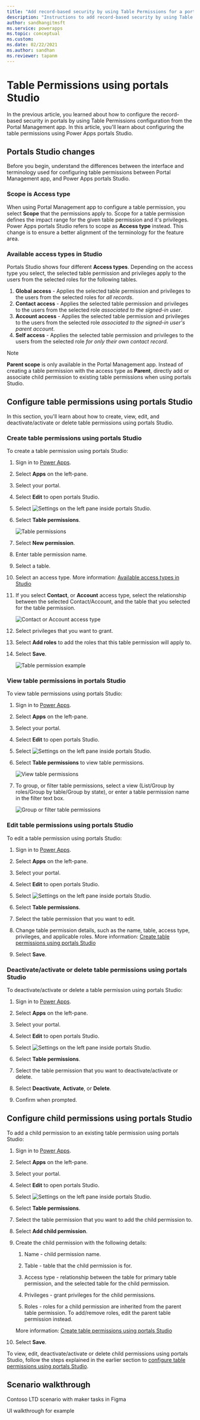 ```yaml
---
title: "Add record-based security by using Table Permissions for a portal using Power Apps portals Studio | MicrosoftDocs"
description: "Instructions to add record-based security by using Table Permissions for a portal using Power Apps portals Studio."
author: sandhangitmsft
ms.service: powerapps
ms.topic: conceptual
ms.custom: 
ms.date: 02/22/2021
ms.author: sandhan
ms.reviewer: tapanm
---
```


# Table Permissions using portals Studio

In the previous article, you learned about how to configure the record-based security in portals by using Table Permissions configuration from the Portal Management app. In this article, you'll learn about configuring the table permissions using Power Apps portals Studio.

## Portals Studio changes

Before you begin, understand the differences between the interface and terminology used for configuring table permissions between Portal Management app, and Power Apps portals Studio.

### Scope is Access type

When using Portal Management app to configure a table permission, you select **Scope** that the permissions apply to. Scope for a table permission defines the impact range for the given table permission and it's privileges. Power Apps portals Studio refers to scope as **Access type** instead. This change is to ensure a better alignment of the terminology for the feature area.

### Available access types in Studio

Portals Studio shows four different **Access types**. Depending on the access type you select, the selected table permission and privileges apply to the users from the selected roles for the following tables.

1. **Global access** - Applies the selected table permission and privileges to the users from the selected roles for *all records*.
1. **Contact access** - Applies the selected table permission and privileges to the users from the selected role *associated to the signed-in user*.
1. **Account access** - Applies the selected table permission and privileges to the users from the selected role *associated to the signed-in user's parent account*.
1. **Self access** - Applies the selected table permission and privileges to the users from the selected role *for only their own contact record*.

> [!NOTE]
> **Parent scope** is only available in the Portal Management app. Instead of creating a table permission with the access type as **Parent**, directly add or associate child permission to existing table permissions when using portals Studio.

## Configure table permissions using portals Studio

In this section, you'll learn about how to create, view, edit, and deactivate/activate or delete table permissions using portals Studio.

### Create table permissions using portals Studio

To create a table permission using portals Studio:

1. Sign in to [Power Apps](https://make.powerapps.com).

1. Select **Apps** on the left-pane.

1. Select your portal.

1. Select **Edit** to open portals Studio.

1. Select ![Settings](media/entity-permissions-studio/settings.png "Settings") on the left pane inside portals Studio.

1. Select **Table permissions**.

    ![Table permissions](media/entity-permissions-studio/select-table-permissions-studio.png "Table permissions")

1. Select **New permission**.

1. Enter table permission name.

1. Select a table.

1. Select an access type. More information: [Available access types in Studio](#available-access-types-in-studio)

1. If you select **Contact**, or **Account** access type, select the relationship between the selected Contact/Account, and the table that you selected for the table permission.

    ![Contact or Account access type](media/entity-permissions-studio/contact-account-access-type.png "Contact or Account access type")

1. Select privileges that you want to grant.

1. Select **Add roles** to add the roles that this table permission will apply to.

1. Select **Save**.

    ![Table permission example](media/entity-permissions-studio/create-table-permission-example.png "Table permission example")

### View table permissions in portals Studio

To view table permissions using portals Studio:

1. Sign in to [Power Apps](https://make.powerapps.com).

1. Select **Apps** on the left-pane.

1. Select your portal.

1. Select **Edit** to open portals Studio.

1. Select ![Settings](media/entity-permissions-studio/settings.png "Settings") on the left pane inside portals Studio.

1. Select **Table permissions** to view table permissions.

    ![View table permissions](media/entity-permissions-studio/view-table-permissions.png "View table permissions")

1. To group, or filter table permissions, select a view (List/Group by roles/Group by table/Group by state), or enter a table permission name in the filter text box.

    ![Group or filter table permissions](media/entity-permissions-studio/group-table-permissions.png "Group or filter table permissions")

### Edit table permissions using portals Studio

To edit a table permission using portals Studio:

1. Sign in to [Power Apps](https://make.powerapps.com).

1. Select **Apps** on the left-pane.

1. Select your portal.

1. Select **Edit** to open portals Studio.

1. Select ![Settings](media/entity-permissions-studio/settings.png "Settings") on the left pane inside portals Studio.

1. Select **Table permissions**.

1. Select the table permission that you want to edit.

1. Change table permission details, such as the name, table, access type, privileges, and applicable roles. More information: [Create table permissions using portals Studio](#create-table-permissions-using-portals-studio)

1. Select **Save**.

### Deactivate/activate or delete table permissions using portals Studio

To deactivate/activate or delete a table permission using portals Studio:

1. Sign in to [Power Apps](https://make.powerapps.com).

1. Select **Apps** on the left-pane.

1. Select your portal.

1. Select **Edit** to open portals Studio.

1. Select ![Settings](media/entity-permissions-studio/settings.png "Settings") on the left pane inside portals Studio.

1. Select **Table permissions**.

1. Select the table permission that you want to deactivate/activate or delete.

1. Select **Deactivate**, **Activate**, or **Delete**.

1. Confirm when prompted.

## Configure child permissions using portals Studio

To add a child permission to an existing table permission using portals Studio:

1. Sign in to [Power Apps](https://make.powerapps.com).

1. Select **Apps** on the left-pane.

1. Select your portal.

1. Select **Edit** to open portals Studio.

1. Select ![Settings](media/entity-permissions-studio/settings.png "Settings") on the left pane inside portals Studio.

1. Select **Table permissions**.

1. Select the table permission that you want to add the child permission to.

1. Select **Add child permission**.

1. Create the child permission with the following details:

    1. Name - child permission name.
    
    1. Table - table that the child permission is for.
    
    1. Access type - relationship between the table for primary table permission, and the selected table for the child permission.
    
    1. Privileges - grant privileges for the child permissions.
    
    1. Roles - roles for a child permission are inherited from the parent table permission. To add/remove roles, edit the parent table permission instead.
    
    More information: [Create table permissions using portals Studio](#create-table-permissions-using-portals-studio)

1. Select **Save**.

To view, edit, deactivate/activate or delete child permissions using portals Studio, follow the steps explained in the earlier section to [configure table permissions using portals Studio](#configure-table-permissions-using-portals-studio).

## Scenario walkthrough

Contoso LTD scenario with maker tasks in Figma

UI walkthrough for example